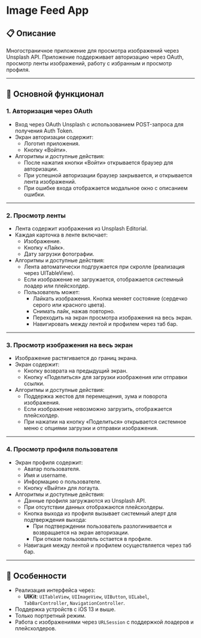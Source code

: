 # Image Feed App

## 📋 Описание
Многостраничное приложение для просмотра изображений через Unsplash API. Приложение поддерживает авторизацию через OAuth, просмотр ленты изображений, работу с избранным и просмотр профиля.

---

## 🚀 Основной функционал

### 1. Авторизация через OAuth
- Вход через OAuth Unsplash с использованием POST-запроса для получения Auth Token.
- Экран авторизации содержит:
  - Логотип приложения.
  - Кнопку «Войти».
- Алгоритмы и доступные действия:
  - После нажатия кнопки «Войти» открывается браузер для авторизации.
  - При успешной авторизации браузер закрывается, и открывается лента изображений.
  - При ошибке входа отображается модальное окно с описанием ошибки.

---

### 2. Просмотр ленты
- Лента содержит изображения из Unsplash Editorial.
- Каждая карточка в ленте включает:
  - Изображение.
  - Кнопку «Лайк».
  - Дату загрузки фотографии.
- Алгоритмы и доступные действия:
  - Лента автоматически подгружается при скролле (реализация через UITableView).
  - Если изображение не загружается, отображается системный лоадер или плейсхолдер.
  - Пользователь может:
    - Лайкать изображения. Кнопка меняет состояние (сердечко серого или красного цвета).
    - Снимать лайк, нажав повторно.
    - Переходить на экран просмотра изображения на весь экран.
    - Навигировать между лентой и профилем через таб бар.

---

### 3. Просмотр изображения на весь экран
- Изображение растягивается до границ экрана.
- Экран содержит:
  - Кнопку возврата на предыдущий экран.
  - Кнопку «Поделиться» для загрузки изображения или отправки ссылки.
- Алгоритмы и доступные действия:
  - Поддержка жестов для перемещения, зума и поворота изображения.
  - Если изображение невозможно загрузить, отображается плейсхолдер.
  - При нажатии на кнопку «Поделиться» открывается системное меню с опциями загрузки и отправки изображения.

---

### 4. Просмотр профиля пользователя
- Экран профиля содержит:
  - Аватар пользователя.
  - Имя и username.
  - Информацию о пользователе.
  - Кнопку «Выйти» для логаута.
- Алгоритмы и доступные действия:
  - Данные профиля загружаются из Unsplash API.
  - При отсутствии данных отображаются плейсхолдеры.
  - Кнопка выхода из профиля вызывает системный алерт для подтверждения выхода:
    - При подтверждении пользователь разлогинивается и возвращается на экран авторизации.
    - При отказе пользователь остается в профиле.
  - Навигация между лентой и профилем осуществляется через таб бар.

---

## 📱 Особенности
- Реализация интерфейса через:
  - **UIKit**: `UITableView`, `UIImageView`, `UIButton`, `UILabel`, `TabBarController`, `NavigationController`.
- Поддержка устройств с iOS 13 и выше.
- Только портретный режим.
- Работа с изображениями через `URLSession` с поддержкой лоадеров и плейсхолдеров.
